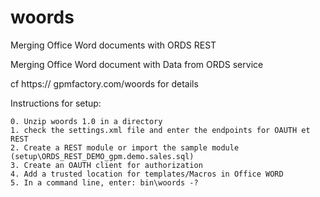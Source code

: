 # woords
Merging Office Word documents with ORDS REST

Merging Office Word document with Data from ORDS service

cf https:// gpmfactory.com/woords for details

Instructions for setup:

	0. Unzip woords 1.0 in a directory
 	1. check the settings.xml file and enter the endpoints for OAUTH et REST
	2. Create a REST module or import the sample module (setup\ORDS_REST_DEMO_gpm.demo.sales.sql)
	3. Create an OAUTH client for authorization
	4. Add a trusted location for templates/Macros in Office WORD 
	5. In a command line, enter: bin\woords -?
